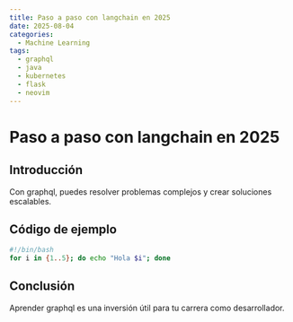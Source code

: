 ```yaml
---
title: Paso a paso con langchain en 2025
date: 2025-08-04
categories:
  - Machine Learning
tags:
  - graphql
  - java
  - kubernetes
  - flask
  - neovim
---
```


# Paso a paso con langchain en 2025

## Introducción

Con graphql, puedes resolver problemas complejos y crear soluciones escalables.

## Código de ejemplo

```bash
#!/bin/bash
for i in {1..5}; do echo "Hola $i"; done
```

## Conclusión

Aprender graphql es una inversión útil para tu carrera como desarrollador.